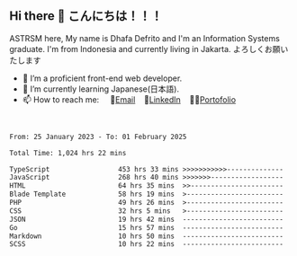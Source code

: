 ## Hi there 👋 こんにちは！！！
ASTRSM here, My name is Dhafa Defrito and I'm an Information Systems graduate. I'm from Indonesia and currently living in Jakarta. よろしくお願いたします

- 🔭 I’m a proficient front-end web developer.
- 🌱 I’m currently learning Japanese(日本語).
- 📫 How to reach me: &nbsp;&nbsp;&nbsp;&nbsp;📧[Email](ddefrito@gmail.com)&nbsp;&nbsp;&nbsp;&nbsp;💼[LinkedIn](https://www.linkedin.com/in/dhafa-defrita-rama-yudistira-9357a9229/)&nbsp;&nbsp;&nbsp;&nbsp;👨‍🎨[Portofolio](https://ddefrito.vercel.app/)
<br>
<!-- <p align="left">
<a href="https://github.com/ASTRSM">
  <img height="180em" src="https://github-readme-stats-eight-theta.vercel.app/api?username=ASTRSM&show_icons=true&theme=dracula&include_all_commits=true&count_private=true"/>
  <img height="180em" src="https://github-readme-stats-eight-theta.vercel.app/api/top-langs/?username=ASTRSM&layout=compact&langs_count=8&theme=dracula"/>
</a>
</p> -->

<!--START_SECTION:waka-->

```txt
From: 25 January 2023 - To: 01 February 2025

Total Time: 1,024 hrs 22 mins

TypeScript                 453 hrs 33 mins >>>>>>>>>>>--------------   44.28 %
JavaScript                 268 hrs 40 mins >>>>>>>------------------   26.23 %
HTML                       64 hrs 35 mins  >>-----------------------   06.31 %
Blade Template             58 hrs 19 mins  >------------------------   05.69 %
PHP                        49 hrs 26 mins  >------------------------   04.83 %
CSS                        32 hrs 5 mins   >------------------------   03.13 %
JSON                       19 hrs 42 mins  -------------------------   01.92 %
Go                         15 hrs 57 mins  -------------------------   01.56 %
Markdown                   10 hrs 50 mins  -------------------------   01.06 %
SCSS                       10 hrs 22 mins  -------------------------   01.01 %
```

<!--END_SECTION:waka-->
